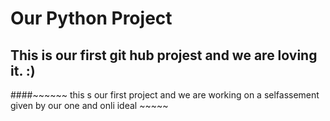 # Our Python Project
## This is our first git hub projest and we are loving it. :)
####~~~~~~ this s our first project and we are working on a selfassement given by our one and onli ideal ~~~~~
